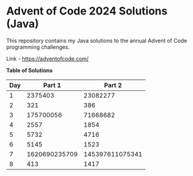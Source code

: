 # Advent of Code 2024 Solutions (Java)

This repository contains my Java solutions to the annual Advent of Code programming challenges.

Link - https://adventofcode.com/

**Table of Solutions**

| Day | Part 1        | Part 2          |
|-----|---------------|-----------------|
| 1   | 2375403       | 23082277        |
| 2   | 321           | 386             |
| 3   | 175700056     | 71668682        |
| 4   | 2557          | 1854            |
| 5   | 5732          | 4716            |
| 6   | 5145          | 1523            |
| 7   | 1620690235709 | 145397611075341 |
| 8   | 413           | 1417            |
